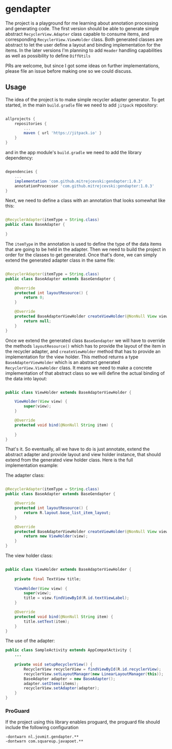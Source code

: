 # gendapter

The project is a playground for me learning about annotation processing and generating code. The 
first version should be able to generate simple abstract `RecyclerView.Adapter` class capable to consume 
items, and corresponding `RecyclerView.ViewHolder` class. Both generated classes are abstract to let the user define a layout
and binding implementation for the items. In the later versions I'm planning to add `Header` handling
capabilities as well as possibility to define `DiffUtils`

PRs are welcome, but since I got some ideas on further implementations, please file an issue before
making one so we could discuss.

## Usage

The idea of the project is to make simple recycler adapter generator.
To get started, in the main `build.gradle` file we need to add `jitpack` repository:
 
```groovy

allprojects {
    repositories {
        ...
        maven { url 'https://jitpack.io' }
    }
}
```

and in the app module's `build.gradle` we need to add the library dependency:
```groovy

dependencies {
    ...
    implementation 'com.github.mitrejcevski:gendapter:1.0.3'
    annotationProcessor 'com.github.mitrejcevski:gendapter:1.0.3'
}
```

Next, we need to define a class with an annotation that looks somewhat like this:
```java

@RecyclerAdapter(itemType = String.class)
public class BaseAdapter {
    
}
```
The `itemType` in the annotation is used to define the type of the data items that are going to be held in the adapter.
Then we need to build the project in order for the classes to get generated. Once that's done, we can simply extend the generated adapter class in the same file:

```java

@RecyclerAdapter(itemType = String.class)
public class BaseAdapter extends BaseGendapter {

    @Override
    protected int layoutResource() {
        return 0;
    }

    @Override
    protected BaseAdapterViewHolder createViewHolder(@NonNull View view) {
        return null;
    }
}
```

Once we extend the generated class `BaseGendapter` we will have to override the methods `layoutResource()` which has to provide the layout of the item in the recycler adapter, and `createViewHolder` method that has to provide an implementation for the view holder. 
This method returns a type `BaseAdapterViewHolder` which is an abstract generated `RecyclerView.ViewHolder` class. It means we need to make a concrete implementation of that abstract class so we will define the actual binding of the data into layout:

```java

public class ViewHolder extends BaseAdapterViewHolder {

    ViewHolder(View view) {
        super(view);
    }

    @Override
    protected void bind(@NonNull String item) {
        
    }
}
```

That's it. So eventually, all we have to do is just annotate, extend the abstract adapter and provide layout and view holder instance, that should extend from the generated view holder class. Here is the full implementation example:

The adapter class:
```java

@RecyclerAdapter(itemType = String.class)
public class BaseAdapter extends BaseGendapter {

    @Override
    protected int layoutResource() {
        return R.layout.base_list_item_layout;
    }

    @Override
    protected BaseAdapterViewHolder createViewHolder(@NonNull View view) {
        return new ViewHolder(view);
    }
}
```

The view holder class:
```java

public class ViewHolder extends BaseAdapterViewHolder {
    
    private final TextView title;
    
    ViewHolder(View view) {
        super(view);
        title = view.findViewById(R.id.textViewLabel);
    }

    @Override
    protected void bind(@NonNull String item) {
        title.setText(item);
    }
}
```

The use of the adapter:
```java
public class SampleActivity extends AppCompatActivity {
    ...
    
    private void setupRecyclerView() {
        RecyclerView recyclerView = findViewById(R.id.recyclerView);
        recyclerView.setLayoutManager(new LinearLayoutManager(this));
        BaseAdapter adapter = new BaseAdapter();
        adapter.setItems(items);
        recyclerView.setAdapter(adapter);
    }
}
```

### ProGuard
If the project using this library enables proguard, the proguard file should include the following configuration
```proguard
-dontwarn nl.jovmit.gendapter.**
-dontwarn com.squareup.javapoet.**
```